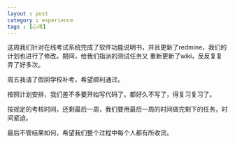 ```yaml
---
layout : post
category : experience
tags : [心得]
---
```


  这周我们针对在线考试系统完成了软件功能说明书，并且更新了redmine，我们的计划也进行了修改。期间，给我们指派的测试任务又
重新更新了wiki，反反复复弄了好多次。

  周五我请了假回学校补考，希望顺利通过。
  
  按照计划安排，我们差不多要开始写代码了。都好久不写了，得复习复习了。
  
  按规定的考核时间，还剩最后一周，我们要用最后一周的时间做完剩下的任务，时间紧迫。
  
  最后不管结果如何，希望我们整个过程中每个人都有所收货。
